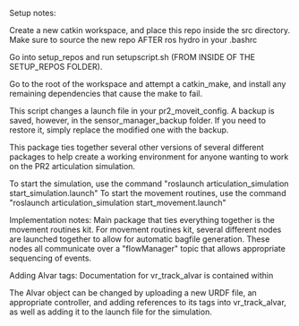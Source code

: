 Setup notes:

Create a new catkin workspace, and place this repo inside the src directory.
Make sure to source the new repo AFTER ros hydro in your .bashrc

Go into setup_repos and run setupscript.sh (FROM INSIDE OF THE SETUP_REPOS FOLDER).

Go to the root of the workspace and attempt a catkin_make, and install any remaining dependencies that cause the make to fail.

This script changes a launch file in your pr2_moveit_config. A backup is saved, however, in the sensor_manager_backup folder.
If you need to restore it, simply replace the modified one with the backup.

This package ties together several other versions of several different packages to help create a working environment
for anyone wanting to work on the PR2 articulation simulation.

To start the simulation, use the command "roslaunch articulation_simulation start_simulation.launch"
To start the movement routines, use the command "roslaunch articulation_simulation start_movement.launch"

Implementation notes:
Main package that ties everything together is the movement routines kit.
For movement routines kit, several different nodes are launched together to allow for automatic bagfile generation.
These nodes all communicate over a "flowManager" topic that allows appropriate sequencing of events.

Adding Alvar tags:
Documentation for vr_track_alvar is contained within

The Alvar object can be changed by uploading a new URDF file, an appropriate controller, and adding references to its tags into vr_track_alvar,
as well as adding it to the launch file for the simulation.
